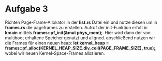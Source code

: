 # Aufgabe 3

Richten Page-Frame-Allokator in der **list.rs** Datei ein und nutze diesen um in **frames.rs** die pageframes zu erstellen. Aufruf der init-Funktion erfolt in **kmain** mittels **frames::pf_init(&mut phys_mem);**. Hier wird dann der von multiboot erhaltene Speicher genutzt und aligned. abschließend nutzen wir die Frames für einen neuen heap: **let kernel_heap = frames::pf_alloc(KERNEL_HEAP_SIZE.div_ceil(PAGE_FRAME_SIZE), true);**, wobei wir neuen Kernel-Space-Frames allozieren.